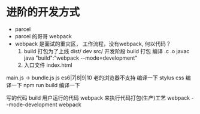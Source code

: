 # 进阶的开发方式

- parcel
- parcel 的哥哥 webpack
- webpack 是面试的重灾区，
    工作流程，没有webpack, 何以代码？
    1. build 打包为了上线 dist/   dev src/ 开发阶段
        build 打包 编译  .c  .o  javac  java
        "build":"webpack --mode=development"
    2. 入口文件 index.html 

main.js -> bundle.js
js es6|7|8|9|10  老的浏览器不支持 编译一下
stylus css 编译一下    npm run build 编译一下

写的代码 build 用户运行的代码
webpack 来执行代码打包(生产)工艺
webpack --mode-development
webpack 